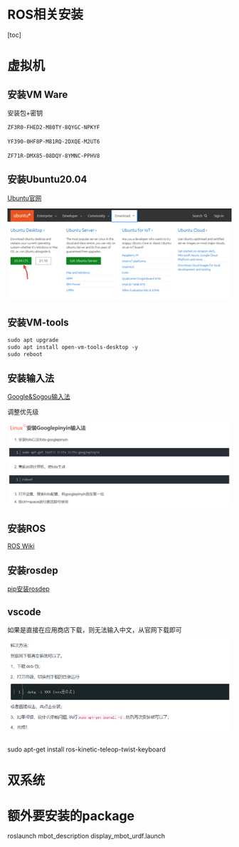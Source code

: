 # ROS相关安装

[toc]

# 虚拟机

## 安装VM Ware

安装包+密钥

```
ZF3R0-FHED2-M80TY-8QYGC-NPKYF

YF390-0HF8P-M81RQ-2DXQE-M2UT6

ZF71R-DMX85-08DQY-8YMNC-PPHV8
```

## 安装Ubuntu20.04

[Ubuntu官网](https://ubuntu.com/#download)

![](Pics/ubuntu01.png)

## 安装VM-tools

```
sudo apt upgrade
sudo apt install open-vm-tools-desktop -y
sudo reboot
```

## 安装输入法

[Google&Sogou输入法](https://blog.csdn.net/Chamico/article/details/89788324)

调整优先级

![](Pics/input_method01.png)

## 安装ROS

[ROS Wiki](http://wiki.ros.org/cn/noetic/Installation/Ubuntu)

## 安装rosdep

[pip安装rosdep](https://www.bilibili.com/video/BV1bg41177xC)

## vscode

如果是直接在应用商店下载，则无法输入中文，从官网下载即可

![](Pics/vscode001.png)


## 

sudo apt-get install ros-kinetic-teleop-twist-keyboard

# 双系统

# 额外要安装的package

roslaunch mbot_description display_mbot_urdf.launch 



